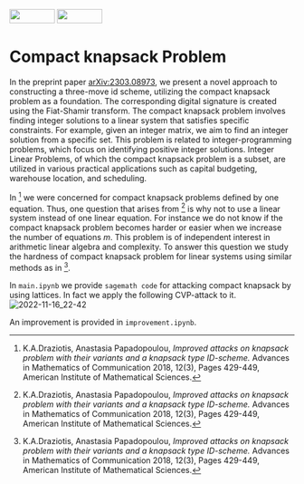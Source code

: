 <p float="left">
<img src="https://img.shields.io/badge/license-GPLv2-lightgrey.svg" width="80" height="25">
<img src="https://github.com/sagemath/artwork/blob/master/sage-logo-2018.svg" width="80" height="25"> 
</p>


# Compact knapsack Problem

In the preprint paper [arXiv:2303.08973](https://arxiv.org/abs/2303.08973), we present a novel approach to constructing a three-move id scheme, utilizing the compact knapsack problem as a foundation. The corresponding digital signature is created using the Fiat-Shamir transform. The compact knapsack problem involves finding integer solutions to a linear system that satisfies specific constraints. For example, given an integer matrix, we aim to find an integer solution from a specific set. This problem is related to integer-programming problems, which focus on identifying positive integer solutions. Integer Linear Problems, of which the compact knapsack problem is a subset, are utilized in various practical applications such as capital budgeting, warehouse location, and scheduling.

In [^1] we were concerned for compact knapsack problems defined by one equation. Thus, one question that arises from [^1] is why not to use a linear system instead of one linear equation. For instance we do not know if the compact knapsack problem becomes harder or easier when we increase the number of equations $m$. This problem is of independent interest in arithmetic linear algebra and complexity.  To answer this question we study the hardness of compact knapsack problem for linear systems using similar methods as in [^1].

[^1]: K.A.Draziotis, Anastasia Papadopoulou, _Improved attacks on knapsack problem with their variants and a knapsack type ID-scheme._ Advances in Mathematics of Communication 2018, 12(3), Pages 429-449, American Institute of Mathematical Sciences.

In `main.ipynb` we provide `sagemath code` for attacking compact knapsack by using lattices. In fact we apply the following CVP-attack to it. 
![2022-11-16_22-42](https://user-images.githubusercontent.com/7658241/202289817-95c6b93a-ed62-4cda-b7cc-14b180763ba7.png)

An improvement is provided in `improvement.ipynb`.

